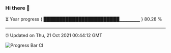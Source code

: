 ### Hi there 👋

⏳ Year progress { ████████████████████████▁▁▁▁▁▁ } 80.28 %

---

⏰ Updated on Thu, 21 Oct 2021 00:44:12 GMT

![Progress Bar CI](https://github.com/liununu/liununu/workflows/Progress%20Bar%20CI/badge.svg)
